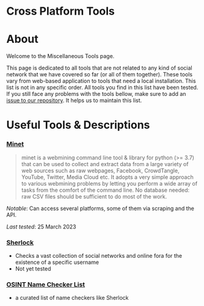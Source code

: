 # Cross Platform Tools

# About

Welcome to the Miscellaneous Tools page.

This page is dedicated to all tools that are not related to any kind of social network that we have covered so far (or all of them together). These tools vary from web-based application to tools that need a local installation. This list is not in any specific order. All tools you find in this list have been tested. If you still face any problems with the tools bellow, make sure to add an [issue to our repository](https://github.com/Leibniz-HBI/Social-Media-Observatory/issues). It helps us to maintain this list.

# Useful Tools & Descriptions

### [Minet](https://github.com/medialab/minet)

> minet is a webmining command line tool & library for python (>= 3.7) that can be used to collect and extract data from a large variety of web sources such as raw webpages, Facebook, CrowdTangle, YouTube, Twitter, Media Cloud etc.
It adopts a very simple approach to various webmining problems by letting you perform a wide array of tasks from the comfort of the command line. No database needed: raw CSV files should be sufficient to do most of the work.

*Notable*: Can access several platforms, some of them via scraping and the API.

*Last tested*: 25 March 2023


### [Sherlock](https://github.com/sherlock-project/sherlock)

* Checks a vast collection of social networks and online fora for the existence of a specific username
* Not yet tested

### [OSINT Name Checker List](https://github.com/soxoj/osint-namecheckers-list)

* a curated list of name checkers like Sherlock